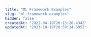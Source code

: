 ```yaml
---
title: "ML Framework Examples"
slug: "ml-framework-examples"
hidden: false
createdAt: "2022-04-19T20:13:20.434Z"
updatedAt: "2023-10-19T20:59:24.695Z"
---
```

